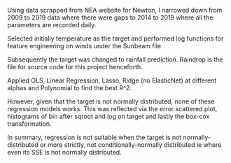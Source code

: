 Using data scrapped from NEA website for Newton, I narrowed down from 2009 to 2019 data where there were gaps to 2014 to 2019 where all the parameters are recorded daily.

Selected initially temperature as the target and performed log functions for feature engineering on winds under the Sunbeam file.

Subsequently the target was changed to rainfall prediction. Raindrop is the file for source code for this project henceforth.

Applied OLS, Linear Regression, Lasso, Ridge (no ElasticNet) at different alphas and Polynomial to find the best R^2.

However, given that the target is not normally distributed, none of these regression models works. This was reflected via the error scattered plot, histograms of bin after sqroot and log on target and lastly the box-cox transformation. 

In summary, regression is not suitable when the target is not normally-distributed or more strictly, not conditionally-normally distributed ie where even its SSE is not normally distributed.